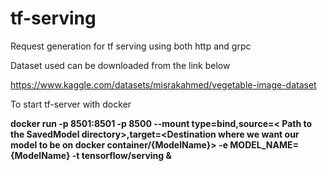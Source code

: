 # tf-serving
Request generation for tf serving using both http and grpc 


Dataset used can be downloaded from the link below

https://www.kaggle.com/datasets/misrakahmed/vegetable-image-dataset

To start tf-server with docker

<b>docker run -p 8501:8501 -p 8500 --mount type=bind,source=< Path to the SavedModel directory>,target=<Destination where we want our model to be on docker container/{ModelName}> -e MODEL_NAME={ModelName} -t tensorflow/serving &</b>


